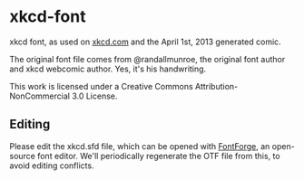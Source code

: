 xkcd-font
=========

xkcd font, as used on [xkcd.com](http://xkcd.com/1227/) and the April 1st, 2013 generated comic.

The original font file comes from @randallmunroe, the original font author and xkcd webcomic author. Yes, it's his handwriting.

This work is licensed under a Creative Commons Attribution-NonCommercial 3.0 License.

Editing
-------

Please edit the xkcd.sfd file, which can be opened with [FontForge](http://fontforge.org/), an open-source font editor. We'll periodically regenerate the OTF file from this, to
avoid editing conflicts.
